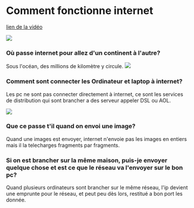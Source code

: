 # Comment fonctionne internet
[lien de la vidéo](https://www.youtube.com/watch?v=7_LPdttKXPc)

![](https://media.tenor.com/NIOWn3uAxW8AAAAC/computer-reaction.gif)

### Où passe internet pour allez d'un continent à l'autre?

Sous l'océan, des millions de kilomètre y circule.
![](https://www.futuribles.com/wp-content/uploads/2022/01/cablesousmarin.jpg)

### Comment sont connecter les Ordinateur et laptop à internet?

Les pc ne sont pas connecter directement à internet, ce sont les services de distribution qui sont brancher a des serveur appeler DSL ou AOL.

![](https://i.pinimg.com/1200x/42/c5/40/42c54066d59c720298374030296f6c0f.jpg)

### Que ce passe t'il quand on envoi une image?

Quand une images est envoyer, internet n'envoie pas les images en entiers mais il la telecharges fragments par fragments.

###  Si on est brancher sur la même maison, puis-je envoyer quelque chose et est ce que le réseau va l'envoyer sur le bon pc?

Quand plusieurs ordinateurs sont brancher sur le même réseau, l'ip devient une emprunte pour le réseau, et peut peu dès lors, restitué a bon port les donnée.